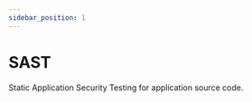 ```yaml
---
sidebar_position: 1
---
```


# SAST

Static Application Security Testing for application source code.